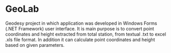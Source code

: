 # GeoLab

Geodesy project in which application was developed in Windows Forms (.NET Framework) user interface. 
It is main purpose is to convert point coordinates and height extracted from total station, from textual .txt to excel .xls file format. 
In addition it can calculate point coordinates and height based on given parameters.
